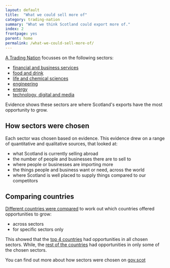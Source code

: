 ```yaml
---
layout: default
title:  "What we could sell more of"
category: trading-nation
summary: "What we think Scotland could export more of."
index: 2
frontpage: yes
parent: home
permalink: /what-we-could-sell-more-of/
---
```


[A Trading Nation](https://www.gov.scot/publications/scotland-a-trading-nation/) focusses on the following sectors:

*	[financial and business services](/sectors/financial-and-business-services/)
*	[food and drink](/sectors/food-and-drink/)  
*	[life and chemical sciences](/sectors/life-and-chemical-sciences/)  
*	[engineering](/sectors/engineering-and-advanced-manufacturing/)  
*	[energy](/sectors/energy/)  
*	[technology, digital and media](/sectors/technology-digital-and-media/)

Evidence shows these sectors are where Scotland's exports have the most opportunity to grow.

## How sectors were chosen
Each sector was chosen based on evidence. This evidence drew on a range of quantitative and qualitative sources, that looked at:

* what Scotland is currently selling abroad
* the number of people and businesses there are to sell to
* where people or businesses are importing more
* the things people and business want or need, across the world
* where Scotland is well placed to supply things compared to our competitors

## Comparing countries
[Different countries were compared](/country-profiles/) to work out which countries offered opportunities to grow:

* across sectors
* for specific sectors only

This showed that the [top 4 countries](/where-we-could-sell-more/) had opportunities in all chosen sectors. While, the [rest of the countries](/where-we-could-sell-more/) had opportunities in only some of the chosen sectors.


You can find out more about how sectors were chosen on [gov.scot](https://www.gov.scot/publications/scotland-a-trading-nation/)
